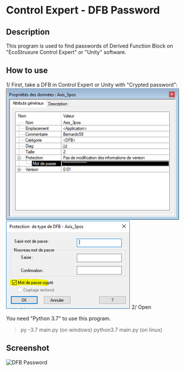 # Control Expert - DFB Password

## Description
This program is used to find passwords of Derived Function Block on "EcoStruxure Control Expert" or "Unity" software.

## How to use
1/ First, take a DFB in Control Expert or Unity with "Crypted password":
![DFB_Crypted_1](https://github.com/Bernardo59/ControlExpertDFBPassword/blob/master/assets/DFB_2.PNG?raw=true)
![DFB_Crypted_2](https://github.com/Bernardo59/ControlExpertDFBPassword/blob/master/assets/DFB_3.PNG?raw=true)
2/ Open




You need "Python 3.7" to use this program.  

>py -3.7 main.py (on windows)
>python3.7 main.py (on linux)

## Screenshot
![DFB Password](https://raw.githubusercontent.com/Bernardo59/ControlExpertDFBPassword_Window/master/assets/EcoStruxureDFBPassword.PNG)
